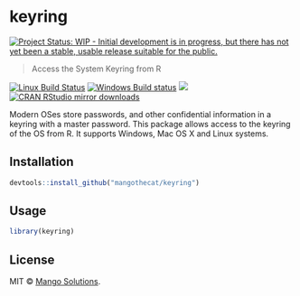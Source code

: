 
# keyring

[![Project Status: WIP - Initial development is in progress, but there has not yet been a stable, usable release suitable for the public.](http://www.repostatus.org/badges/latest/wip.svg)](http://www.repostatus.org/#wip)

> Access the System Keyring from R

[![Linux Build Status](https://travis-ci.org/MangoTheCat/keyring.svg?branch=master)](https://travis-ci.org/MangoTheCat/keyring)
[![Windows Build status](https://ci.appveyor.com/api/projects/status/github/MangoTheCat/keyring?svg=true)](https://ci.appveyor.com/project/gaborcsardi/keyring)
[![](http://www.r-pkg.org/badges/version/keyring)](http://www.r-pkg.org/pkg/keyring)
[![CRAN RStudio mirror downloads](http://cranlogs.r-pkg.org/badges/keyring)](http://www.r-pkg.org/pkg/keyring)


Modern OSes store passwords, and other confidential information in a
keyring with a master password. This package allows access to the keyring
of the OS from R. It supports Windows, Mac OS X and Linux systems.

## Installation

```r
devtools::install_github("mangothecat/keyring")
```

## Usage

```r
library(keyring)
```

## License

MIT © [Mango Solutions](https://github.com/mangothecat).
